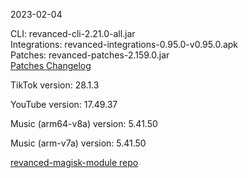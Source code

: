 2023-02-04
  
CLI: revanced-cli-2.21.0-all.jar  
Integrations: revanced-integrations-0.95.0-v0.95.0.apk  
Patches: revanced-patches-2.159.0.jar  
[Patches Changelog](https://github.com/revanced/revanced-patches/releases/tag/v2.159.0)  

TikTok version: 28.1.3  

YouTube version: 17.49.37  

Music (arm64-v8a) version: 5.41.50  

Music (arm-v7a) version: 5.41.50  

[revanced-magisk-module repo](https://github.com/j-hc/revanced-magisk-module)
